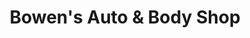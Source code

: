 ---
title: "Bowen's Auto & Body Shop"
url: /west-columbia/bowens-auto-und-body-shop/
shop: Autowerkstatt
---